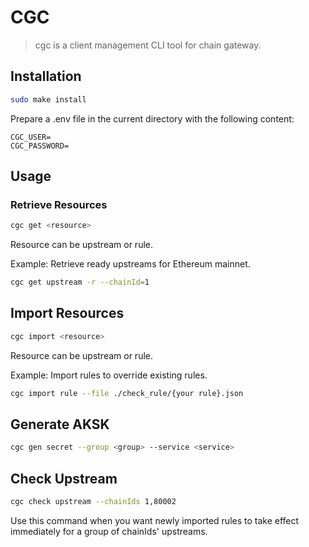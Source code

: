 # CGC 
> cgc is a client management CLI tool for chain gateway.


## Installation

```bash
sudo make install
```

Prepare a .env file in the current directory with the following content:
```env
CGC_USER=
CGC_PASSWORD=
```

## Usage

### Retrieve Resources

```bash
cgc get <resource>
```
Resource can be upstream or rule.

Example: Retrieve ready upstreams for Ethereum mainnet.

```bash
cgc get upstream -r --chainId=1
```

## Import Resources

```bash
cgc import <resource>
```
Resource can be upstream or rule.

Example: Import rules to override existing rules.

```bash
cgc import rule --file ./check_rule/{your rule}.json
```

## Generate AKSK

```bash
cgc gen secret --group <group> --service <service>
```

## Check Upstream

```bash
cgc check upstream --chainIds 1,80002
```
Use this command when you want newly imported rules to take effect immediately for a group of chainIds' upstreams.






